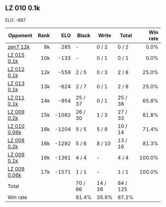 ## LZ 010 0.1k ##

ELO: -867

Opponent | Rank | ELO | Black | Write | Total | Win rate
---------|-----:|----:|-------|-------|-------|-------:
[zen7 12k](zen7%2012k.md) | 8k | 285 | - | 0 / 2 | 0 / 2 | 0.0%
[LZ 015 0.1k](LZ%20015%200.1k.md) | 10k | -133 | - | 0 / 1 | 0 / 1 | 0.0%
[LZ 012 0.1k](LZ%20012%200.1k.md) | 12k | -559 | 2 / 5 | 0 / 3 | 2 / 8 | 25.0%
[LZ 013 0.1k](LZ%20013%200.1k.md) | 13k | -624 | 2 / 7 | 0 / 1 | 2 / 8 | 25.0%
[LZ 011 0.1k](LZ%20011%200.1k.md) | 14k | -954 | 25 / 37 | 0 / 1 | 25 / 38 | 65.8%
[LZ 009 0.2k](LZ%20009%200.2k.md) | 15k | -1092 | 26 / 30 | 1 / 3 | 27 / 33 | 81.8%
[LZ 010 0.06k](LZ%20010%200.06k.md) | 16k | -1204 | 5 / 5 | 5 / 9 | 10 / 14 | 71.4%
[LZ 008 0.2k](LZ%20008%200.2k.md) | 16k | -1292 | 5 / 6 | 8 / 10 | 13 / 16 | 81.3%
[LZ 009 0.1k](LZ%20009%200.1k.md) | 16k | -1361 | 4 / 4 | - | 4 / 4 | 100.0%
[LZ 009 0.06k](LZ%20009%200.06k.md) | 17k | -1571 | 1 / 1 | - | 1 / 1 | 100.0%
Total | | | 70 / 86 | 14 / 39 | 84 / 125 | 
Win rate| | | 81.4% | 35.9% | 67.2% | 
